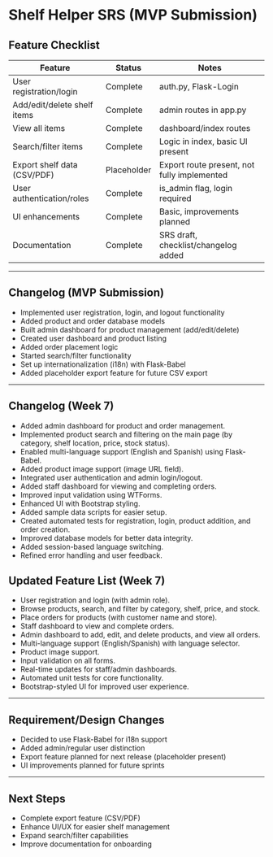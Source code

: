 # Shelf Helper SRS (MVP Submission)

## Feature Checklist

| Feature                        | Status         | Notes                                      |
|--------------------------------|---------------|--------------------------------------------|
| User registration/login        | Complete      | auth.py, Flask-Login                       |
| Add/edit/delete shelf items    | Complete      | admin routes in app.py                     |
| View all items                 | Complete      | dashboard/index routes                     |
| Search/filter items            | Complete      | Logic in index, basic UI present           |
| Export shelf data (CSV/PDF)    | Placeholder   | Export route present, not fully implemented |
| User authentication/roles      | Complete      | is_admin flag, login required              |
| UI enhancements                | Complete      | Basic, improvements planned                |
| Documentation                  | Complete      | SRS draft, checklist/changelog added       |

---

## Changelog (MVP Submission)
- Implemented user registration, login, and logout functionality
- Added product and order database models
- Built admin dashboard for product management (add/edit/delete)
- Created user dashboard and product listing
- Added order placement logic
- Started search/filter functionality
- Set up internationalization (i18n) with Flask-Babel
- Added placeholder export feature for future CSV export

---

## Changelog (Week 7)
- Added admin dashboard for product and order management.
- Implemented product search and filtering on the main page (by category, shelf location, price, stock status).
- Enabled multi-language support (English and Spanish) using Flask-Babel.
- Added product image support (image URL field).
- Integrated user authentication and admin login/logout.
- Added staff dashboard for viewing and completing orders.
- Improved input validation using WTForms.
- Enhanced UI with Bootstrap styling.
- Added sample data scripts for easier setup.
- Created automated tests for registration, login, product addition, and order creation.
- Improved database models for better data integrity.
- Added session-based language switching.
- Refined error handling and user feedback.

## Updated Feature List (Week 7)
- User registration and login (with admin role).
- Browse products, search, and filter by category, shelf, price, and stock.
- Place orders for products (with customer name and store).
- Staff dashboard to view and complete orders.
- Admin dashboard to add, edit, and delete products, and view all orders.
- Multi-language support (English/Spanish) with language selector.
- Product image support.
- Input validation on all forms.
- Real-time updates for staff/admin dashboards.
- Automated unit tests for core functionality.
- Bootstrap-styled UI for improved user experience.

---

## Requirement/Design Changes
- Decided to use Flask-Babel for i18n support
- Added admin/regular user distinction
- Export feature planned for next release (placeholder present)
- UI improvements planned for future sprints

---

## Next Steps
- Complete export feature (CSV/PDF)
- Enhance UI/UX for easier shelf management
- Expand search/filter capabilities
- Improve documentation for onboarding
